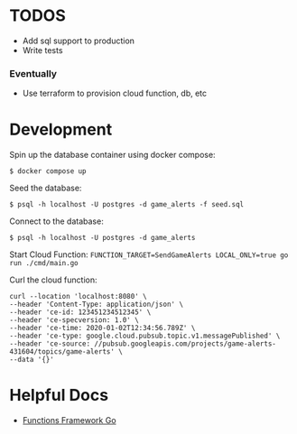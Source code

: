 # TODOS

- Add sql support to production
- Write tests

### Eventually
- Use terraform to provision cloud function, db, etc

# Development

Spin up the database container using docker compose:
```shell
$ docker compose up
```

Seed the database:
```shell
$ psql -h localhost -U postgres -d game_alerts -f seed.sql
```

Connect to the database:
```shell
$ psql -h localhost -U postgres -d game_alerts
```

Start Cloud Function:
`FUNCTION_TARGET=SendGameAlerts LOCAL_ONLY=true go run ./cmd/main.go`

Curl the cloud function:
```shell
curl --location 'localhost:8080' \
--header 'Content-Type: application/json' \
--header 'ce-id: 123451234512345' \
--header 'ce-specversion: 1.0' \
--header 'ce-time: 2020-01-02T12:34:56.789Z' \
--header 'ce-type: google.cloud.pubsub.topic.v1.messagePublished' \
--header 'ce-source: //pubsub.googleapis.com/projects/game-alerts-431604/topics/game-alerts' \
--data '{}'
```

# Helpful Docs

- [Functions Framework Go](https://github.com/GoogleCloudPlatform/functions-framework-go)
